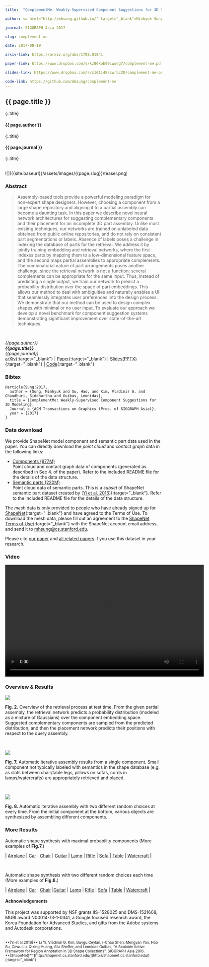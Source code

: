```yaml
---
title:  "ComplementMe: Weakly-Supervised Component Suggestions for 3D Modeling"

author: <a href="http://mhsung.github.io/" target="_blank">Minhyuk Sung</a>, <a href="http://cseweb.ucsd.edu/~haosu/" target="_blank">Hao Su</a>, <a href="http://www.vovakim.com/" target="_blank">Vladimir G. Kim</a>, <a href="https://www.cse.iitb.ac.in/~sidch/" target="_blank">Siddhartha Chaudhuri</a>, and <a href="https://geometry.stanford.edu/member/guibas/" target="_blank:">Leonidas Guibas</a>

journal: SIGGRAPH Asia 2017

slug: complement-me

date: 2017-08-19

arxiv-link: https://arxiv.org/abs/1708.01841

paper-link: https://www.dropbox.com/s/kz06kob99iwwdg7/complement-me.pdf?dl=1

slides-link: https://www.dropbox.com/s/x161i48rcwrbc28/complement-me-presentation.pptx?dl=1

code-link: https://github.com/mhsung/complement-me
---
```



## {{ page.title }}
{:.title}
#### {{ page.author }}
{:.title}
#### {{ page.journal }}
{:.title}

<br />
![]({{site.baseurl}}/assets/images/{{page.slug}}/teaser.png)

### Abstract
>Assembly-based tools provide a powerful modeling paradigm for non-expert shape designers. However, choosing a component from a large shape repository and aligning it to a partial assembly can become a daunting task. In this paper we describe novel neural network architectures for suggesting complementary components and their placement for an incomplete 3D part assembly. Unlike most existing techniques, our networks are trained on unlabeled data obtained from public online repositories, and do not rely on consistent part segmentations or labels. Absence of labels poses a challenge in indexing the database of parts for the retrieval. We address it by jointly training embedding and retrieval networks, where the first indexes parts by mapping them to a low-dimensional feature space, and the second maps partial assemblies to appropriate complements. The combinatorial nature of part arrangements poses another challenge, since the retrieval network is not a function: several complements can be appropriate for the same input. Thus, instead of predicting a single output, we train our network to predict a probability distribution over the space of part embeddings. This allows our method to deal with ambiguities and naturally enables a UI that seamlessly integrates user preferences into the design process. We demonstrate that our method can be used to design complex shapes with minimal or no user input. To evaluate our approach we develop a novel benchmark for component suggestion systems demonstrating significant improvement over state-of-the-art techniques.
<br />

*{{page.author}}<br>
**{{page.title}}**<br>
{{page.journal}}*<br>
[arXiv]({{page.arxiv-link}}){:target="_blank"}  |  [Paper]({{page.paper-link}}){:target="_blank"}  |  [Slides(PPTX)]({{page.slides-link}}){:target="_blank"}  |  [Code]({{page.code-link}}){:target="_blank"}

### Bibtex
```
@article{Sung:2017,
  author = {Sung, Minhyuk and Su, Hao, and Kim, Vladimir G. and Chaudhuri, Siddhartha and Guibas, Leonidas},
  title = {ComplementMe: Weakly-Supervised Component Suggestions for 3D Modeling},
  Journal = {ACM Transactions on Graphics (Proc. of SIGGRAPH Asia)}, 
  year = {2017}
}
```

### Data download
We provide ShapeNet model component and semantic part data used in the paper. You can directly download the *point cloud* and *contact graph* data in the following links:
- [Components (877M)](https://shapenet.cs.stanford.edu/media/minhyuk/ComplementMe/data/components.tgz)<br>
  Point cloud and contact graph data of components (generated as described in Sec 4. of the paper). Refer to the included README file for the details of the data structure.
- [Semantic parts (220M)](https://shapenet.cs.stanford.edu/media/minhyuk/ComplementMe/data/components.tgz)<br>
  Point cloud data of semantic parts. This is a *subset* of ShapeNet semantic part dataset created by [[Yi et al. 2016]](https://cs.stanford.edu/~ericyi/project_page/part_annotation/index.html){:target="_blank"}. Refer to the included README file for the details of the data structure.

The *mesh* data is only provided to people who have already signed up for [ShapeNet](https://www.shapenet.org/){:target="_blank"} and have agreed to the Terms of Use. To download the mesh data, please fill out an agreement to the [ShapeNet Terms of Use]({{site.baseurl}}/assets/misc/ShapeNet_Terms_of_Use.pdf){:target="_blank"} with the ShapeNet account email address, and send it to <a href="mailto:mhsung@cs.stanford.edu">mhsung@cs.stanford.edu</a>.

Please cite [our paper](#bibtex) and [all related papers](#acknowledgements) if you use this dataset in your research.

### Video
<p align="center">
  <video width="640" height="360" controls preload>
    <source src="{{site.baseurl}}/assets/videos/{{page.slug}}/{{page.slug}}.webm"></source> 
  </video>
</p>

### Overview & Results

![]({{site.baseurl}}/assets/images/{{page.slug}}/figure_2.png)
<p class="caption">
<b>Fig. 2.</b> Overview of the retrieval process at test time. From the given partial assembly, the retrieval network predicts a probability distribution (modeled as a mixture of Gaussians) over the component embedding space. Suggested complementary components are sampled from the predicted distribution, and then the placement network predicts their positions with respect to the query assembly.
</p><br>

![]({{site.baseurl}}/assets/images/{{page.slug}}/figure_7.png)
<p class="caption">
<b>Fig. 7.</b> Automatic iterative assembly results from a single component. Small component not typically labeled with semantics in the shape database (e.g. as slats between chair/table legs, pillows on sofas, cords in lamps/watercrafts) are appropriately retrieved and placed.
</p><br>

![]({{site.baseurl}}/assets/images/{{page.slug}}/figure_8.png)
<p class="caption">
<b>Fig. 8.</b> Automatic iterative assembly with two different random choices at every time. From the initial component at the bottom, various objects are synthesized
by assembling different components.
</p>

### More Results
Automatic shape synthesis with maximal probability components (More examples of <b>Fig.7.</b>) <br>

| <a href="https://shapenet.cs.stanford.edu/media/minhyuk/ComplementMe/images/assembly_max_prob/Airplane/index.html" target="_blank">Airplane</a> | <a href="https://shapenet.cs.stanford.edu/media/minhyuk/ComplementMe/images/assembly_max_prob/Car/index.html" target="_blank">Car</a> | <a href="https://shapenet.cs.stanford.edu/media/minhyuk/ComplementMe/images/assembly_max_prob/Chair/index.html" target="_blank">Chair</a> | <a href="https://shapenet.cs.stanford.edu/media/minhyuk/ComplementMe/images/assembly_max_prob/Guitar/index.html" target="_blank">Guitar</a> | <a href="https://shapenet.cs.stanford.edu/media/minhyuk/ComplementMe/images/assembly_max_prob/Lamp/index.html" target="_blank">Lamp</a> | <a href="https://shapenet.cs.stanford.edu/media/minhyuk/ComplementMe/images/assembly_max_prob/Rifle/index.html" target="_blank">Rifle</a> | <a href="https://shapenet.cs.stanford.edu/media/minhyuk/ComplementMe/images/assembly_max_prob/Sofa/index.html" target="_blank">Sofa</a> | <a href="https://shapenet.cs.stanford.edu/media/minhyuk/ComplementMe/images/assembly_max_prob/Table/index.html" target="_blank">Table</a> | <a href="https://shapenet.cs.stanford.edu/media/minhyuk/ComplementMe/images/assembly_max_prob/Watercraft/index.html" target="_blank">Watercraft</a> |

<br>

Automatic shape synthesis with two different random choices each time (More examples of <b>Fig.8.</b>) <br>

| <a href="https://shapenet.cs.stanford.edu/media/minhyuk/ComplementMe/images/assembly_bin_tree/Airplane/index.html" target="_blank">Airplane</a> | <a href="https://shapenet.cs.stanford.edu/media/minhyuk/ComplementMe/images/assembly_bin_tree/Car/index.html" target="_blank">Car</a> | <a href="https://shapenet.cs.stanford.edu/media/minhyuk/ComplementMe/images/assembly_bin_tree/Chair/index.html" target="_blank">Chair</a> |<a href="https://shapenet.cs.stanford.edu/media/minhyuk/ComplementMe/images/assembly_bin_tree/Guitar/index.html" target="_blank">Guitar</a> | <a href="https://shapenet.cs.stanford.edu/media/minhyuk/ComplementMe/images/assembly_bin_tree/Lamp/index.html" target="_blank">Lamp</a> | <a href="https://shapenet.cs.stanford.edu/media/minhyuk/ComplementMe/images/assembly_bin_tree/Rifle/index.html" target="_blank">Rifle</a> | <a href="https://shapenet.cs.stanford.edu/media/minhyuk/ComplementMe/images/assembly_bin_tree/Sofa/index.html" target="_blank">Sofa</a> | <a href="https://shapenet.cs.stanford.edu/media/minhyuk/ComplementMe/images/assembly_bin_tree/Table/index.html" target="_blank">Table</a> | <a href="https://shapenet.cs.stanford.edu/media/minhyuk/ComplementMe/images/assembly_bin_tree/Watercraft/index.html" target="_blank">Watercraft</a> |

#### Acknowledgements
This project was supported by NSF grants IIS-1528025 and DMS-1521608, MURI award N00014-13-1-0341, a Google focused research award, the Korea Foundation for Advanced Studies, and gifts from the Adobe systems and Autodesk corporations.

<br />
<sub>
**[Yi et al.2016]** Li Yi, Vladimir G. Kim, Duygu Ceylan, I-Chao Shen, Mengyan Yan, Hao Su, Cewu Lu, Qixing Huang, Alla Sheffer, and Leonidas Guibas, "A Scalable Active Framework 
for Region Annotation in 3D Shape Collections", SIGGRAPH Asia 2016.<br>
**[ShapeNet]** [http://shapenet.cs.stanford.edu/](http://shapenet.cs.stanford.edu/){:target="_blank"}<br>
</sub>

<br />
